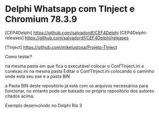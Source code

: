 # Delphi Whatsapp com TInject e Chromium 78.3.9

[CEP4Delphi]
https://github.com/salvadordf/CEF4Delphi
[CEP4Delphi-releases]
https://github.com/salvadordf/CEF4Delphi/releases


[TInject]
https://github.com/mikelustosa/Projeto-TInject


Como testar?

na mesma pasta em que fica o executável colocar o ConfTInject.ini e conexao.ini na mesma pasta
Editar o ConfTInject.ini colocando o caminho onde está seu exe e a pasta BIN

a Pasta BIN deste repositório já está com os arquivos necessários para funcionar, no entanto pode ser baixado no próprio repositório dos autores citados acima.

Exemplo desenvolvido no Delphi Rio 3
